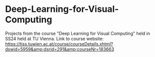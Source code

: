 # Deep-Learning-for-Visual-Computing
Projects from the course "Deep Learning for Visual Computing" held in SS24 held at TU Vienna. Link to course website: https://tiss.tuwien.ac.at/course/courseDetails.xhtml?dswid=5959&amp;dsrid=291&amp;courseNr=183663

